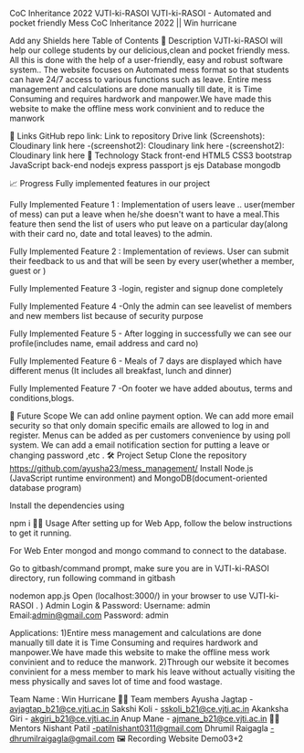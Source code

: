 CoC Inheritance 2022
VJTI-ki-RASOI
VJTI-ki-RASOI - Automated and pocket friendly Mess
CoC Inheritance 2022 || Win hurricane

Add any Shields here
Table of Contents
📝 Description
VJTI-ki-RASOI will help our college students by our delicious,clean and pocket friendly mess. All this is done with the help of a user-friendly, easy and robust software system.. The website focuses on Automated mess format so that students can have 24/7 access to various functions such as leave. Entire mess management and calculations are done manually till date, it is Time Consuming and requires hardwork and manpower.We have made this website to make the offline mess work convinient and to reduce the manwork

🔗 Links
GitHub repo link: Link to repository
Drive link (Screenshots): Cloudinary link here -(screenshot2): Cloudinary link here -(screenshot2): Cloudinary link here
🤖 Technology Stack
front-end
HTML5 CSS3 bootstrap JavaScript
back-end
nodejs express passport js ejs
Database
mongodb

📈 Progress
Fully implemented features in our project

Fully Implemented Feature 1 : Implementation of users leave .. user(member of mess) can put a leave when he/she doesn't want to have a meal.This feature then send the list of users who put leave on a particular day(along with their card no, date and total leaves) to the admin.

Fully Implemented Feature 2 : Implementation of reviews. User can submit their feedback to us and that will be seen by every user(whether a member, guest or )

Fully Implemented Feature 3 -login, register and signup done completely

Fully Implemented Feature 4 -Only the admin can see leavelist of members and new members list because of security purpose

Fully Implemented Feature 5 - After logging in successfully we can see our profile(includes name, email address and card no)

Fully Implemented Feature 6 - Meals of 7 days are displayed which have different menus (It includes all breakfast, lunch and dinner)

Fully Implemented Feature 7 -On footer we have added aboutus, terms and conditions,blogs.

🔮 Future Scope
 We can add online payment option.
 We can add more email security so that only domain specific emails are allowed to log in and register.
 Menus can be added as per customers convenience by using poll system.
 We can add a email notification section for putting a leave or changing password ,etc .
🛠️ Project Setup
Clone the repository
https://github.com/ayusha23/mess_management/
Install Node.js (JavaScript runtime environment) and MongoDB(document-oriented database program)

Install the dependencies using

npm i
🏃‍♀️ Usage
After setting up for Web App, follow the below instructions to get it running.

For Web
Enter mongod and mongo command to connect to the database.

Go to gitbash/command prompt, make sure you are in VJTI-ki-RASOI directory, run following command in gitbash

nodemon app.js
Open (localhost:3000/) in your browser to use VJTI-ki-RASOI . )
Admin Login & Password: Username: admin Email:admin@gmail.com Password: admin

Applications:
1)Entire mess management and calculations are done manually till date it is Time Consuming and requires hardwork and manpower.We have made this website to make the offline mess work convinient and to reduce the manwork. 2)Through our website it becomes convinient for a mess member to mark his leave without actually visiting the mess physically and saves lot of time and food wastage.

Team Name : Win Hurricane
👩‍💻 Team members
Ayusha Jagtap - avjagtap_b21@ce.vjti.ac.in
Sakshi Koli - sskoli_b21@ce.vjti.ac.in
Akanksha Giri - akgiri_b21@ce.vjti.ac.in
Anup Mane - ajmane_b21@ce.vjti.ac.in
👨‍🏫 Mentors
Nishant Patil -patilnishant0311@gmail.com
Dhrumil Raigagla -dhrumilraigagla@gmail.com
🖼 Recording
Website Demo03+2
